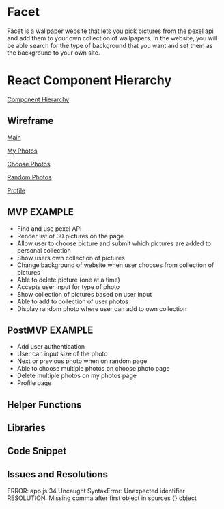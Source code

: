 # Facet

Facet is a wallpaper website that lets you pick pictures from the pexel api and add them to your own collection of wallpapers. In the website, you will be able search for the type of background that you want and set them as the background to your own site.

# React Component Hierarchy

[Component Hierarchy](https://res.cloudinary.com/ssohny/image/upload/v1551105769/IMG_0847.jpg)

## Wireframe

[Main](https://res.cloudinary.com/ssohny/image/upload/v1551105769/IMG_0846.jpg)

[My Photos](https://res.cloudinary.com/ssohny/image/upload/v1551105769/IMG_0842.jpg)

[Choose Photos](https://res.cloudinary.com/ssohny/image/upload/v1551105769/IMG_0845.jpg)

[Random Photos](https://res.cloudinary.com/ssohny/image/upload/v1551105769/IMG_0844.jpg)

[Profile](https://res.cloudinary.com/ssohny/image/upload/v1551105769/IMG_0843.jpg)

## MVP EXAMPLE

- Find and use pexel API
- Render list of 30 pictures on the page
- Allow user to choose picture and submit which pictures are added to personal collection
- Show users own collection of pictures
- Change background of website when user chooses from collection of pictures
- Able to delete picture (one at a time)
- Accepts user input for type of photo
- Show collection of pictures based on user input
- Able to add to collection of user photos
- Display random photo where user can add to own collection

## PostMVP EXAMPLE

- Add user authentication
- User can input size of the photo
- Next or previous photo when on random page
- Able to choose multiple photos on choose photo page
- Delete multiple photos on my photos page
- Profile page

## Helper Functions

## Libraries

## Code Snippet

## Issues and Resolutions

ERROR: app.js:34 Uncaught SyntaxError: Unexpected identifier
RESOLUTION: Missing comma after first object in sources {} object
